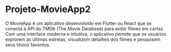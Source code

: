 # Projeto-MovieApp2
O MovieApp é um aplicativo desenvolvido em Flutter ou React que se conecta à API do TMDb (The Movie Database) para exibir filmes em cartaz. Com uma interface moderna e intuitiva, o aplicativo permite que os usuários explorem as últimas estreias, visualizem detalhes dos filmes e pesquisem seus títulos favoritos.

